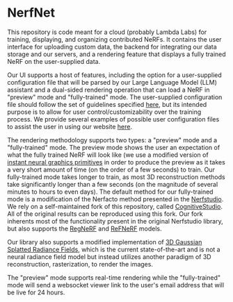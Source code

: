 # NerfNet
This repository is code meant for a cloud (probably Lambda Labs) for training, displaying, and organizing contributed NeRFs. It contains the user interface for uploading custom data, the backend for integrating our data storage and our servers, and a rendering feature that displays a fully trained NeRF on the user-supplied data.

Our UI supports a host of features, including the option for a user-supplied configuration file that will be parsed by our Large Language Model (LLM) assistant and a dual-sided rendering operation that can load a NeRF in "preview" mode and "fully-trained" mode. The user-supplied configuration file should follow the set of guidelines specified [here](), but its intended purpose is to allow for user control/customizability over the training process. We provide several examples of possible user configuration files to assist the user in using our website [here](https://docs.google.com/document/d/1B1i8rZoaeyODgPVHXVug7rnuB24XrqXqgHw06SKVoWs/view).

The rendering methodology supports two types: a "preview" mode and a "fully-trained" mode. The preview mode shows the user an expectation of what the fully trained NeRF will look like (we use a modified version of [instant neural graphics primitives](https://nvlabs.github.io/instant-ngp/) in order to produce the preview as it takes a very short amount of time (on the order of a few seconds) to train. Our fully-trained mode takes longer to train, as most 3D reconstruction methods take significantly longer than a few seconds (on the magnitude of several minutes to hours to even days). The default method for our fully-trained mode is a modification of the Nerfacto method presented in the [Nerfstudio](https://docs.nerf.studio/en/latest/). We rely on a self-maintained fork of this repository, called [CognitiveStudio](https://github.com/opencv/CognitiveStudio). All of the original results can be reproduced using this fork. Our fork inherents most of the functionality present in the original Nerfstudio library, but also supports the [RegNeRF](https://m-niemeyer.github.io/regnerf/) and [ReFNeRF](https://dorverbin.github.io/refnerf/) models.

Our library also supports a modified implementation of [3D Gaussian Splatted Radiance Fields](https://repo-sam.inria.fr/fungraph/3d-gaussian-splatting/), which is the current state-of-the-art and is not a neural radiance field model but instead utilizes another paradigm of 3D reconstruction, rasterization, to render the images.

The "preview" mode supports real-time rendering while the "fully-trained" mode will send a websocket viewer link to the user's email address that will be live for 24 hours.
